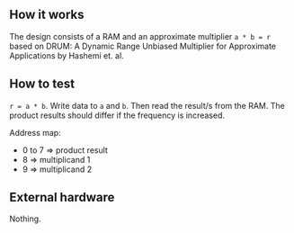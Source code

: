 <!---

This file is used to generate your project datasheet. Please fill in the information below and delete any unused
sections.

You can also include images in this folder and reference them in the markdown. Each image must be less than
512 kb in size, and the combined size of all images must be less than 1 MB.
-->

## How it works

The design consists of a RAM and an approximate multiplier `a * b = r` based on DRUM: A Dynamic Range Unbiased Multiplier for
Approximate Applications by Hashemi et. al.

## How to test

`r = a * b`. Write data to `a` and `b`. Then read the result/s from the RAM. The product results should differ if the frequency is increased.

Address map:
- 0 to 7 => product result
- 8 => multiplicand 1
- 9 => multiplicand 2

## External hardware

Nothing.
